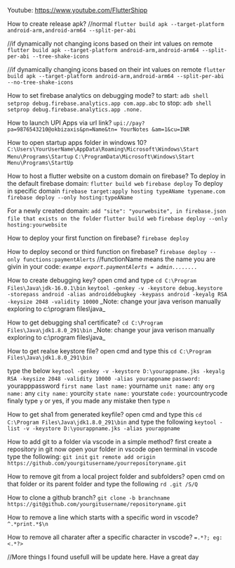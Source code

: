 Youtube: https://www.youtube.com/FlutterShipp

How to create release apk?
//normal
`flutter build apk --target-platform android-arm,android-arm64 --split-per-abi`

//if dynamically not changing icons based on their int values on remote
`flutter build apk --target-platform android-arm,android-arm64 --split-per-abi --tree-shake-icons`

//if dynamically changing icons based on their int values on remote
`flutter build apk --target-platform android-arm,android-arm64 --split-per-abi --no-tree-shake-icons`

How to set firebase analytics on debugging mode?
to start:
`adb shell setprop debug.firebase.analytics.app com.app.abc`
to stop:
`adb shell setprop debug.firebase.analytics.app .none.`


How to launch UPI Apps via url link?
`upi://pay?pa=9876543210@okbizaxis&pn=Name&tn= YourNotes &am=1&cu=INR`


How to open startup apps folder in windows 10?
`C:\Users\YourUserName\AppData\Roaming\Microsoft\Windows\Start Menu\Programs\Startup`
`C:\ProgramData\Microsoft\Windows\Start Menu\Programs\StartUp`


How to host a flutter website on a custom domain on firebase?
To deploy in the default firebase domain:
`flutter build web`
`firebase deploy`
To deploy in specific domain
`firebase target:apply hosting typeAName typename.com`
`firebase deploy --only hosting:typeAName`

For a newly created domain:
`add "site": "yourwebsite", in firebase.json file that exists on the folder`
`flutter build web`
`firebase deploy --only hosting:yourwebsite`


How to deploy your first function on firebase?
`firebase deploy`

How to deploy second or third function on firebase?
`firebase deploy --only functions:paymentAlerts`
//functionName means the name you are givin in your code:
_`exampe export.paymentAlerts = admin........`_


How to create debugging key?
open cmd and type `cd C:\Program Files\Java\jdk-16.0.1\bin`
`keytool -genkey -v -keystore debug.keystore -storepass android -alias androiddebugkey -keypass android -keyalg RSA -keysize 2048 -validity 10000`
_Note: change your java verison manually exploring to c:\program files\java\_

How to get debugging sha1 certificate?
`cd C:\Program Files\Java\jdk1.8.0_291\bin`
_Note: change your java verison manually exploring to c:\program files\java\_


How to get realse keystore file?
open cmd and type this
`cd C:\Program Files\Java\jdk1.8.0_291\bin`

type the below
`keytool -genkey -v -keystore D:\yourappname.jks -keyalg RSA -keysize 2048 -validity 10000 -alias yourappname`
`password:` yourapppassword
`first name last name:` yourname
`unit name:` any
`org name:` any
`city name:` yourcity
`state name:` yourstate
`code:` yourcountrycode
finaly type `y` or yes, if you made any mistake then type `n`

How to get sha1 from generated keyfile?
open cmd and type this
`cd C:\Program Files\Java\jdk1.8.0_291\bin`
and type the following
`keytool -list -v -keystore D:\yourappname.jks -alias yourappname`


How to add git to a folder via vscode in a simple method?
first create a repository in git
now open your folder in vscode
open terminal in vscode
type the following:
`git init`
`git remote add origin https://github.com/yourgitusername/yourrepositoryname.git`

How to remove git from a local project folder and subfolders?
open cmd on that folder or its parent folder and type the following
`rd .git /S/Q`


How to clone a github branch?
`git clone -b branchname https://git@github.com/yourgitusername/repositoryname.git`

How to remove a line which starts with a specific word in vscode?
`^.*print.*$\n`

How to remove all charater after a specific character in vscode?
`=.*?; eg:<.*?>`

//More things I found usefull will be update here. Have a great day
